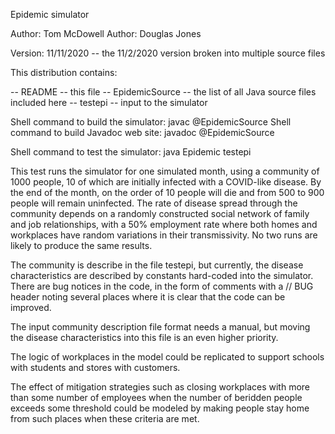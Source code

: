 Epidemic simulator

Author: Tom McDowell
Author: Douglas Jones

Version: 11/11/2020 -- the 11/2/2020 version broken into multiple source files

This distribution contains:

-- README -- this file
-- EpidemicSource -- the list of all Java source files included here
-- testepi -- input to the simulator

Shell command to build the simulator: javac @EpidemicSource
Shell command to build Javadoc web site: javadoc @EpidemicSource

Shell command to test the simulator: java Epidemic testepi

This test runs the simulator for one simulated month, using a community of
1000 people, 10 of which are initially infected with a COVID-like disease.
By the end of the month, on the order of 10 people will die and from 500 to 900
people will remain uninfected.  The rate of disease spread through the
community depends on a randomly constructed social network of family and
job relationships, with a 50% employment rate where both homes and workplaces
have random variations in their transmissivity.  No two runs are likely to
produce the same results.

The community is describe in the file testepi, but currently, the disease
characteristics are described by constants hard-coded into the simulator.
There are bug notices in the code, in the form of comments with a // BUG
header noting several places where it is clear that the code can be
improved.

The input community description file format needs a manual, but moving
the disease characteristics into this file is an even higher priority.

The logic of workplaces in the model could be replicated to support schools
with students and stores with customers.

The effect of mitigation strategies such as closing workplaces with more than
some number of employees when the number of beridden people exceeds some
threshold could be modeled by making people stay home from such places when
these criteria are met.
